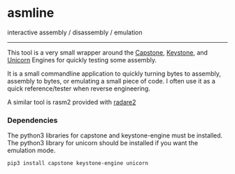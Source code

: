 # asmline
interactive assembly / disassembly /  emulation

---

This tool is a very small wrapper around the [Capstone][1], [Keystone][2], and [Unicorn][3] Engines for quickly testing some assembly.

It is a small commandline application to quickly turning bytes to assembly, assembly to bytes, or emulating a small piece of code. I often use it as a quick reference/tester when reverse engineering.

A similar tool is rasm2 provided with [radare2][4]

[1]: https://github.com/aquynh/capstone
[2]: https://github.com/keystone-engine/keystone
[3]: https://github.com/unicorn-engine/unicorn
[4]: https://github.com/radareorg/radare2


### Dependencies
The python3 libraries for capstone and keystone-engine must be installed. The python3 library for unicorn should be installed if you want the emulation mode.
```
pip3 install capstone keystone-engine unicorn
```
